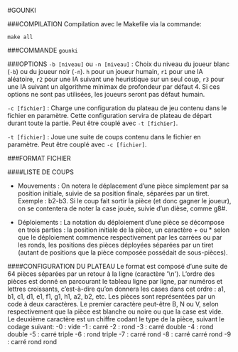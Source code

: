 #GOUNKI

###COMPILATION
Compilation avec le Makefile via la commande:

`make all`

###COMMANDE
`gounki`

###OPTIONS
`-b [niveau]` ou `-n [niveau]` : Choix du niveau du joueur blanc (`-b`) ou du joueur noir (`-n`). `h` pour un joueur humain, `r1` pour une IA aléatoire, `r2` pour une IA suivant une heuristique sur un seul coup, `r3` pour une IA suivant un algorithme minimax de profondeur par défaut 4. Si ces options ne sont pas utilisées, les joueurs seront pas défaut humain.

`-c [fichier]` : Charge une configuration du plateau de jeu contenu dans le fichier en paramètre. Cette configuration servira de plateau de départ durant toute la partie. Peut être couplé avec `-t [fichier]`.

`-t [fichier]` : Joue une suite de coups contenu dans le fichier en paramètre. Peut être couplé avec `-c [fichier]`.

###FORMAT FICHIER

####LISTE DE COUPS
- Mouvements : On notera le déplacement d’une pièce simplement par sa position initiale, suivie de sa position finale, séparées par un tiret. Exemple : b2-b3. Si le coup fait sortir la pièce (et donc gagner le joueur), on se contentera de noter la case jouée, suivie d’un dièse, comme g8#.

- Déploiements : La notation du déploiement d’une pièce se décompose en trois parties : la position initiale de la pièce, un caractère + ou * selon que le déploiement commence respectivement par les carrées ou par les ronds, les positions des pièces déployées séparées par un tiret (autant de positions que la pièce composée possédait de sous-pièces).

####CONFIGURATION DU PLATEAU
Le format est composé d’une suite de 64 pièces séparées par un retour à la ligne (caractère '\n'). L’ordre des pièces est donné en parcourant le tableau ligne par ligne, par numéros et lettres croissants, c’est-à-dire qu’on donnera les cases dans cet ordre : a1, b1, c1, d1, e1, f1, g1, h1, a2, b2, etc. Les pièces sont représentées par un code à deux caractères. Le premier caractère peut-être B, N ou V, selon respectivement que la pièce est blanche ou noire ou que la case est vide. Le deuxième caractère est un chiffre codant le type de la pièce, suivant le
codage suivant:
-0 : vide
-1 : carré
-2 : rond
-3 : carré double
-4 : rond double
-5 : carré triple
-6 : rond triple
-7 : carré rond
-8 : carré carré rond
-9 : carré rond rond
